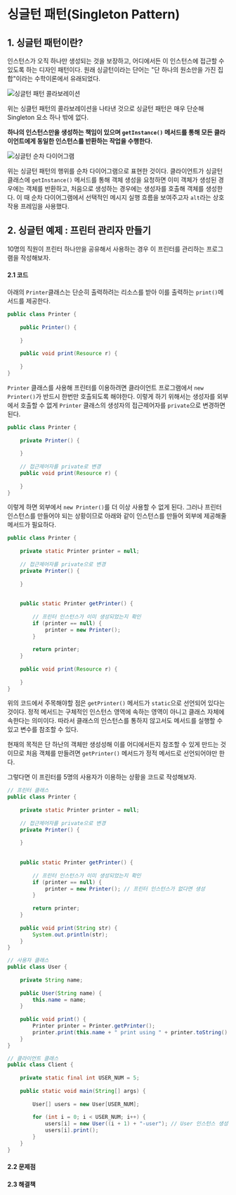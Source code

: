 # 싱글턴 패턴(Singleton Pattern)

## 1. 싱글턴 패턴이란?

인스턴스가 오직 하나만 생성되는 것을 보장하고, 어디에서든 이 인스턴스에 접근할 수 있도록 하는 디자인 패턴이다.
원래 싱글턴이라는 단어는 "단 하나의 원소만을 가진 집합"이라는 수학이론에서 유래되었다.

![싱글턴 패턴 콜라보레이션](http://www.plantuml.com/plantuml/png/AyaioKbL2CxCIyz9BSdFKmX8B2b9BShZuahEIImkHfAevb800bs5pBpYaiIyv5Ge5wv0GnCiegsGdbhY2LK35Ai50000)

위는 싱클턴 패턴의 콜라보레이션을 나타낸 것으로 싱글턴 패턴은 매우 단순해 Singleton 요소 하나 밖에 없다.

**하나의 인스턴스만을 생성하는 책임이 있으며 `getInstance()` 메서드를 통해 모든 클라이언트에게 동일한 인스턴스를 반환하는 작업을 
수행한다.**

![싱글턴 순차 다이어그램](http://www.plantuml.com/plantuml/png/LOqn3i9030JxVOLBKl21Kt8D5JKlC1UJMB9yKJ0IpmSfqKKfFJkxddKKUjKQp_e55bv3YoxiGJTJyJYXX_fa4jM1BQLhFY0bcYJk_Wxs8fSEO0lI_QPX8F-OeQp28OtZwF_7cfsexpSpPuYFE7lx-zGAFm00)

위는 싱글턴 패턴의 행위를 순차 다이어그램으로 표현한 것이다. 클라이언트가 싱글턴 클래스에 `getInstance()` 메서드를 통해 객체 생성을 
요청하면 이미 객체가 생성된 경우에는 객체를 반환하고, 처음으로 생성하는 경우에는 생성자를 호출해 객체를 생성한다. 이 때 순차 다이어그램에서 
선택적인 메시지 실행 흐름을 보여주고자 `alt`라는 상호작용 프레임을 사용했다.

## 2. 싱글턴 예제 : 프린터 관리자 만들기

10명의 직원이 프린터 하나만을 공유해서 사용하는 경우 이 프린터를 관리하는 프로그램을 작성해보자.

#### 2.1 코드

아래의 `Printer`클래스는 단순히 출력하려는 리소스를 받아 이를 출력하는 `print()`메서드를 제공한다.  
```java
public class Printer {
    
    public Printer() {
        
    }
    
    public void print(Resource r) {
        
    }
}
```

`Printer` 클래스를 사용해 프린터를 이용하려면 클라이언트 프로그램에서 `new Printer()`가 반드시 한번만 호출되도록 해야한다. 이렇게 하기
위해서는 생성자를 외부에서 호출할 수 없게 `Printer` 클래스의 생성자의 접근제어자를 `private`으로 변경하면 된다.

```java
public class Printer {
    
    private Printer() {
        
    }
    
    // 접근제어자를 private로 변경
    public void print(Resource r) {
        
    }
}
```

이렇게 하면 외부에서 `new Printer()`를 더 이상 사용할 수 없게 된다. 그러나 프린터 인스턴스를 만들어야 되는 상황이므로 아래와 같이
인스턴스를 만들어 외부에 제공해줄 메서드가 필요하다.

```java
public class Printer {
    
    private static Printer printer = null;
    
    // 접근제어자를 private으로 변경
    private Printer() {
        
    }
    
    
    public static Printer getPrinter() {
        
        // 프린터 인스턴스가 이미 생성되었는지 확인
        if (printer == null) {
            printer = new Printer();
        }
        
        return printer;
    }
    
    public void print(Resource r) { 
        
    }
}
```

위의 코드에서 주목해야할 점은 `getPrinter()` 메서드가 `static`으로 선언되어 있다는 것이다. 정적 메서드는 구체적인 인스턴스 영역에 속하는 
영역이 아니고 클래스 자체에 속한다는 의미이다. 따라서 클래스의 인스턴스를 통하지 않고서도 메서드를 실행할 수 있고 변수를 참조할 수 있다.

현재의 목적은 단 하난의 객체만 생성성해 이를 어디에서든지 참조할 수 있게 만드는 것이므로 처음 객체를 만들려면 `getPrinter()` 메서드가 
정적 메서드로 선언되어야만 한다.

그렇다면 이 프린터를 5명의 사용자가 이용하는 상황을 코드로 작성해보자.

```java
// 프린터 클래스
public class Printer {
    
    private static Printer printer = null;
    
    // 접근제어자를 private으로 변경
    private Printer() {
        
    }
    
    
    public static Printer getPrinter() {
        
        // 프린터 인스턴스가 이미 생성되었는지 확인
        if (printer == null) {
            printer = new Printer(); // 프린터 인스턴스가 없다면 생성
        }
        
        return printer;
    }
    
    public void print(String str) { 
        System.out.println(str);
    }
}
```

```java
// 사용자 클래스
public class User {
    
    private String name;
    
    public User(String name) {
        this.name = name;
    }
    
    public void print() {
        Printer printer = Printer.getPrinter();
        printer.print(this.name + " print using " + printer.toString() + ".");
    }
}
```

```java
// 클라이언트 클래스
public class Client {
    
    private static final int USER_NUM = 5;
    
    public static void main(String[] args) {
        
        User[] users = new User[USER_NUM];
        
        for (int i = 0; i < USER_NUM; i++) {
            users[i] = new User((i + 1) + "-user"); // User 인스턴스 생성
            users[i].print();
        }
    }
}
```

#### 2.2 문제점

#### 2.3 해결책

